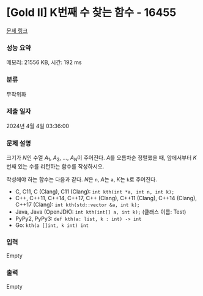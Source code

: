 # [Gold II] K번째 수 찾는 함수 - 16455 

[문제 링크](https://www.acmicpc.net/problem/16455) 

### 성능 요약

메모리: 21556 KB, 시간: 192 ms

### 분류

무작위화

### 제출 일자

2024년 4월 4일 03:36:00

### 문제 설명

<p>크기가 <em>N</em>인 수열 <em>A</em><sub>1</sub>, <em>A</em><sub>2</sub>, ..., <em>A<sub>N</sub></em>이 주어진다. <em>A</em>를 오름차순 정렬했을 때, 앞에서부터 <em>K</em>번째 있는 수를 리턴하는 함수를 작성하시오.</p>

<p>작성해야 하는 함수는 다음과 같다. <em>N</em>은 <code>n</code>, <em>A</em>는 <code>a</code>, <em>K</em>는 <code>k</code>로 주어진다.</p>

<ul>
	<li>C, C11, C (Clang), C11 (Clang): <code>int kth(int *a, int n, int k);</code></li>
	<li>C++, C++11, C++14, C++17, C++ (Clang), C++11 (Clang), C++14 (Clang), C++17 (Clang): <code>int kth(std::vector<int> &a, int k);</code></li>
	<li>Java, Java (OpenJDK): <code>int kth(int[] a, int k);</code> (클래스 이름: Test)</li>
	<li>PyPy2, PyPy3: <code>def kth(a: list, k : int) -> int</code></li>
	<li>Go: <code>kth(a []int, k int) int</code></li>
</ul>

### 입력 

 Empty

### 출력 

 Empty

